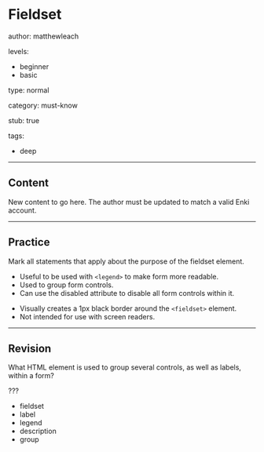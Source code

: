 # Fieldset
author: matthewleach

levels:
  - beginner
  - basic

type: normal

category: must-know

stub: true

tags:
  - deep


---
## Content

New content to go here. The author must be updated to match a valid Enki account.

---
## Practice

Mark all statements that apply about the purpose of the fieldset element.

+ Useful to be used with `<legend>` to make form more readable.
+ Used to group form controls.
+ Can use the disabled attribute to disable all form controls within it.
- Visually creates a 1px black border around the `<fieldset>` element.
- Not intended for use with screen readers.

---
## Revision

What HTML element is used to group several controls, as well as labels, within a form?

???

* fieldset
* label
* legend
* description
* group
